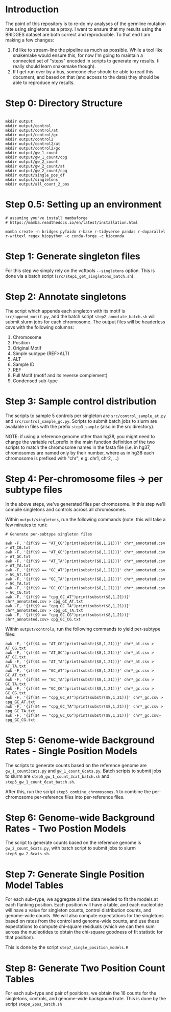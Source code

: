 # Introduction

The point of this repository is to re-do my analyses of the germline mutation rate using singletons as a proxy. I want to ensure that my results using the BRIDGES dataset are both correct and reproducible. To that end I am making a few changes:

1. I'd like to stream-line the pipeline as much as possible. While a tool like snakemake would ensure this, for now I'm going to maintain a connected set of "steps" encoded in scripts to generate my results. (I really should learn snakemake though).
2. If I get run over by a bus, someone else should be able to read this document, and based on that (and access to the data) they should be able to reproduce my results.

# Step 0: Directory Structure

```{bash}

mkdir output
mkdir output/control
mkdir output/control/at
mkdir output/control/gc
mkdir output/control2
mkdir output/control2/at
mkdir output/control2/gc
mkdir output/gw_1_count
mkdir output/gw_1_count/cpg
mkdir output/gw_2_count
mkdir output/gw_2_count/at
mkdir output/gw_2_count/cpg
mkdir output/single_pos_df
mkdir output/singletons
mkdir output/all_count_2_pos

```

# Step 0.5: Setting up an environment

```{bash}
# assuming you've install mambaforge 
# https://mamba.readthedocs.io/en/latest/installation.html

mamba create -n bridges pyfaidx r-base r-tidyverse pandas r-doparallel r-writexl regex biopython -c conda-forge -c bioconda

```

# Step 1: Generate singleton files

For this step we simply rely on the vcftools `--singletons` option. This is done via a batch script (`src/step1_get_singletons_batch.sh`).

# Step 2: Annotate singletons

The script which appends each singleton with its motif is `src/append_motif.py`, and the batch script `step2_annotate_batch.sh` will submit slurm jobs for each chromosome. The output files will be headerless csvs with the following columns:

1. Chromosome
2. Position
3. Original Motif
4. Simple subtype (REF>ALT)
5. ALT
6. Sample ID
7. REF
8. Full Motif (motif and its reverse complement)
9. Condensed sub-type

# Step 3: Sample control distribution
The scripts to sample 5 controls per singleton are `src/control_sample_at.py` and `src/control_sample_gc.py`. Scripts to submit batch jobs to slurm are available in files with the prefix `step3_sample` (also in the src directory).

NOTE: if using a reference genome other than hg38, you might need to change the variable ref_prefix in the main function definition of the two scripts to match the chromosome names in the fasta file (i.e. in hg37, chromosomes are named only by their number, where as in hg38 each chromosome is prefixed with "chr", e.g. chr1, chr2, ...)

# Step 4: Per-chromosome files -> per subtype files

In the above steps, we've generated files per chromosome. In this step we'll compile singletons and controls across all chromosomes.

Within `output/singletons`, run the following commands (note: this will take a few minutes to run):

```{bash}
# Generate per-subtype singleton files

awk -F, '{if($9 == "AT_CG")print(substr($8,1,21))}' chr*_annotated.csv > AT_CG.txt
awk -F, '{if($9 == "AT_GC")print(substr($8,1,21))}' chr*_annotated.csv > AT_GC.txt
awk -F, '{if($9 == "AT_TA")print(substr($8,1,21))}' chr*_annotated.csv > AT_TA.txt
awk -F, '{if($9 == "GC_AT")print(substr($8,1,21))}' chr*_annotated.csv > GC_AT.txt
awk -F, '{if($9 == "GC_TA")print(substr($8,1,21))}' chr*_annotated.csv > GC_TA.txt
awk -F, '{if($9 == "GC_CG")print(substr($8,1,21))}' chr*_annotated.csv > GC_CG.txt
awk -F, '{if($9 == "cpg_GC_AT")print(substr($8,1,21))}' chr*_annotated.csv > cpg_GC_AT.txt
awk -F, '{if($9 == "cpg_GC_TA")print(substr($8,1,21))}' chr*_annotated.csv > cpg_GC_TA.txt
awk -F, '{if($9 == "cpg_GC_CG")print(substr($8,1,21))}' chr*_annotated.csv> cpg_GC_CG.txt
```

Within `output/controls`, run the following commands to yield per-subtype files:

```{bash}
awk -F, '{if($4 == "AT_CG")print(substr($8,1,21))}' chr*_at.csv > AT_CG.txt
awk -F, '{if($4 == "AT_GC")print(substr($8,1,21))}' chr*_at.csv > AT_GC.txt
awk -F, '{if($4 == "AT_TA")print(substr($8,1,21))}' chr*_at.csv > AT_TA.txt
awk -F, '{if($4 == "GC_AT")print(substr($8,1,21))}' chr*_gc.csv > GC_AT.txt
awk -F, '{if($4 == "GC_TA")print(substr($8,1,21))}' chr*_gc.csv > GC_TA.txt
awk -F, '{if($4 == "GC_CG")print(substr($8,1,21))}' chr*_gc.csv > GC_CG.txt
awk -F, '{if($4 == "cpg_GC_AT")print(substr($8,1,21))}' chr*_gc.csv > cpg_GC_AT.txt
awk -F, '{if($4 == "cpg_GC_TA")print(substr($8,1,21))}' chr*_gc.csv > cpg_GC_TA.txt
awk -F, '{if($4 == "cpg_GC_CG")print(substr($8,1,21))}' chr*_gc.csv> cpg_GC_CG.txt
```

# Step 5: Genome-wide Background Rates - Single Position Models

The scripts to generate counts based on the reference genome are `gw_1_count3cats.py` and `gw_1_count_6cats.py`. Batch scripts to submit jobs to slurm are `step5_gw_1_count_3cat_batch.sh` and `step5_gw_1_count_6cat_batch.sh`.

After this, run the script `step5_combine_chromosomes.R` to combine the per-chromosome per-reference files into per-reference files.


# Step 6: Genome-wide Background Rates - Two Postion Models

The script to generate counts based on the reference genome is `gw_2_count_6cats.py`, with batch script to submit jobs to slurm `step6_gw_2_6cats.sh`.
# Step 7: Generate Single Position Model Tables

For each sub-type, we aggregate all the data needed to fit the models at each flanking position. Each position will have a table, and each nucleotide will have a value for singleton counts, control distribution counts, and genome-wide counts. We will also compute expectations for the singletons based on rates from the control and genome-wide counts, and use these expectations to compute chi-square residuals (which we can then sum across the nucleotides to obtain the chi-square goodness of fit statistic for that position).

This is done by the script `step7_single_position_models.R`

# Step 8: Generate Two Position Count Tables

For each sub-type and pair of positions, we obtain the 16 counts for the singletons, controls, and genome-wide background rate. This is done by the script `step8_2pos_batch.sh`